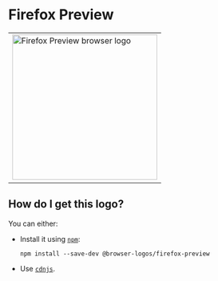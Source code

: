 # Firefox Preview

<table>
    <tr height=300>
        <td>
            <a href="https://github.com/alrra/browser-logos/tree/8e07ac791b6e2dcf67e8821cc116b9254cb0f856/src/firefox-preview">
                <img width=290 src="https://raw.githubusercontent.com/alrra/browser-logos/8e07ac791b6e2dcf67e8821cc116b9254cb0f856/src/firefox-preview/firefox-preview_512x512.png" alt="Firefox Preview browser logo">
            </a>
        </td>
    </tr>
</table>

## How do I get this logo?

You can either:

* Install it using [`npm`][npm]:

  `npm install --save-dev @browser-logos/firefox-preview`

* Use [`cdnjs`][cdnjs].

<!-- Link labels: -->

[cdnjs]: https://cdnjs.com/libraries/browser-logos
[npm]: https://www.npmjs.com/
